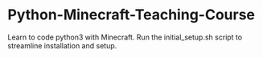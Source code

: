 # Python-Minecraft-Teaching-Course
Learn to code python3 with Minecraft.  Run the initial_setup.sh script to streamline installation and setup. 
